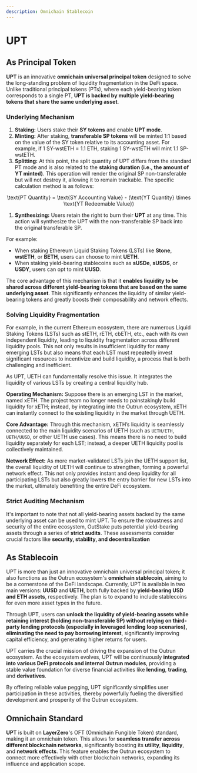 ```yaml
---
description: Omnichain Stablecoin
---
```


# UPT

## **As Principal Token**

**UPT** is an innovative **omnichain universal principal token** designed to solve the long-standing problem of liquidity fragmentation in the DeFi space. Unlike traditional principal tokens (PTs), where each yield-bearing token corresponds to a single PT, **UPT is backed by multiple yield-bearing tokens that share the same underlying asset**.

### **Underlying Mechanism**

1. **Staking:** Users stake their **SY tokens** and enable **UPT mode**.
2. **Minting:** After staking, **transferable SP tokens** will be minted 1:1 based on the value of the SY token relative to its accounting asset. For example, if 1 SY-wstETH = 1.1 ETH, staking 1 SY-wstETH will mint 1.1 SP-wstETH.
3. **Splitting:** At this point, the split quantity of UPT differs from the standard PT mode and is also related to the **staking duration (i.e., the amount of YT minted)**. This operation will render the original SP non-transferable but will not destroy it, allowing it to remain trackable. The specific calculation method is as follows:

<p align="center"><span class="math">\text{PT Quantity} = \text{SY Accounting Value} - (\text{YT Quantity} \times \text{YT Redeemable Value})</span></p>

1. **Synthesizing:** Users retain the right to burn their **UPT** at any time. This action will synthesize the UPT with the non-transferable SP back into the original transferable SP.

For example:

* When staking Ethereum Liquid Staking Tokens (LSTs) like **Stone**, **wstETH**, or **BETH**, users can choose to mint **UETH**.
* When staking yield-bearing stablecoins such as **sUSDe**, **sUSDS**, or **USDY**, users can opt to mint **UUSD**.

The core advantage of this mechanism is that it **enables liquidity to be shared across different yield-bearing tokens that are based on the same underlying asset**. This significantly enhances the liquidity of similar yield-bearing tokens and greatly boosts their composability and network effects.

### **Solving Liquidity Fragmentation**

For example, in the current Ethereum ecosystem, there are numerous Liquid Staking Tokens (LSTs) such as stETH, rETH, cbETH, etc., each with its own independent liquidity, leading to liquidity fragmentation across different liquidity pools. This not only results in insufficient liquidity for many emerging LSTs but also means that each LST must repeatedly invest significant resources to incentivize and build liquidity, a process that is both challenging and inefficient.

As UPT, UETH can fundamentally resolve this issue. It integrates the liquidity of various LSTs by creating a central liquidity hub.

**Operating Mechanism:** Suppose there is an emerging LST in the market, named xETH. The project team no longer needs to painstakingly build liquidity for xETH; instead, by integrating into the Outrun ecosystem, xETH can instantly connect to the existing liquidity in the market through UETH.

**Core Advantage:** Through this mechanism, xETH’s liquidity is seamlessly connected to the main liquidity scenarios of UETH (such as `UETH/ETH`, `UETH/UUSD`, or other UETH use cases). This means there is no need to build liquidity separately for each LST; instead, a deeper UETH liquidity pool is collectively maintained.

**Network Effect:** As more market-validated LSTs join the UETH support list, the overall liquidity of UETH will continue to strengthen, forming a powerful network effect. This not only provides instant and deep liquidity for all participating LSTs but also greatly lowers the entry barrier for new LSTs into the market, ultimately benefiting the entire DeFi ecosystem.

### **Strict Auditing Mechanism**

It's important to note that not all yield-bearing assets backed by the same underlying asset can be used to mint UPT. To ensure the robustness and security of the entire ecosystem, OutStake puts potential yield-bearing assets through a series of **strict audits**. These assessments consider crucial factors like **security, stability, and decentralization**

## **As Stablecoin**

UPT is more than just an innovative omnichain universal principal token; it also functions as the Outrun ecosystem's **omnichain stablecoin**, aiming to be a cornerstone of the DeFi landscape. Currently, UPT is available in two main versions: **UUSD** and **UETH**, both fully backed by **yield-bearing USD and ETH assets**, respectively. The plan is to expand to include stablecoins for even more asset types in the future.

Through UPT, users can **unlock the liquidity of yield-bearing assets while retaining interest (holding non-transferable SP) without relying on third-party lending protocols (especially in leveraged lending loop scenarios), eliminating the need to pay borrowing interest**, significantly improving capital efficiency, and generating higher returns for users.

UPT carries the crucial mission of driving the expansion of the Outrun ecosystem. As the ecosystem evolves, UPT will be continuously **integrated into various DeFi protocols and internal Outrun modules**, providing a stable value foundation for diverse financial activities like **lending**, **trading**, and **derivatives**.

By offering reliable value pegging, UPT significantly simplifies user participation in these activities, thereby powerfully fueling the diversified development and prosperity of the Outrun ecosystem.

## Omnichain Standard

**UPT** is built on **LayerZero**'s OFT (Omnichain Fungible Token) standard, making it an omnichain token. This allows for **seamless transfer across different blockchain networks**, significantly boosting its **utility**, **liquidity**, and **network effects**. This feature enables the Outrun ecosystem to connect more effectively with other blockchain networks, expanding its influence and application scope.
